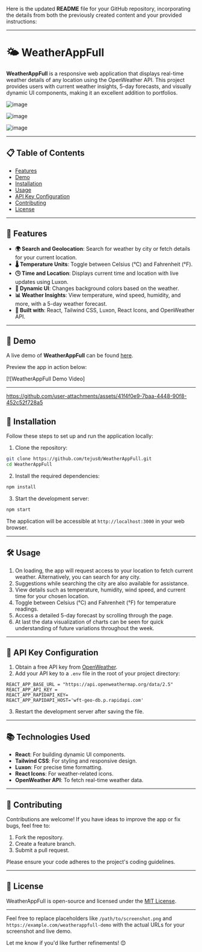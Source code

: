 Here is the updated **README** file for your GitHub repository, incorporating the details from both the previously created content and your provided instructions:

---

# 🌤 WeatherAppFull

**WeatherAppFull** is a responsive web application that displays real-time weather details of any location using the OpenWeather API. This project provides users with current weather insights, 5-day forecasts, and visually dynamic UI components, making it an excellent addition to portfolios.

![image](https://github.com/user-attachments/assets/6f9f3f5c-f772-47f5-ae47-7544b95e9abb)

![image](https://github.com/user-attachments/assets/def3fe9f-edec-403b-a63e-dfb6e1ddadeb)

![image](https://github.com/user-attachments/assets/a79c093c-43dd-4189-9ed5-fc5ef179c283)



---

## 📋 Table of Contents

- [Features](#features)
- [Demo](#demo)
- [Installation](#installation)
- [Usage](#usage)
- [API Key Configuration](#api-key-configuration)
- [Contributing](#contributing)
- [License](#license)

---

## 🌟 Features

- **🌍 Search and Geolocation**: Search for weather by city or fetch details for your current location.
- **🌡️ Temperature Units**: Toggle between Celsius (°C) and Fahrenheit (°F).
- **🕒 Time and Location**: Displays current time and location with live updates using Luxon.
- **🎨 Dynamic UI**: Changes background colors based on the weather. 
- **📊 Weather Insights**: View temperature, wind speed, humidity, and more, with a 5-day weather forecast.
- **🌟 Built with**: React, Tailwind CSS, Luxon, React Icons, and OpenWeather API.

---

## 🎥 Demo

A live demo of **WeatherAppFull** can be found [here](https://regal-belekoy-dcd2d0.netlify.app/).

Preview the app in action below:

[![WeatherAppFull Demo Video]

---

https://github.com/user-attachments/assets/41f4f0e9-7baa-4448-90f8-452c52f728a5



## 🚀 Installation

Follow these steps to set up and run the application locally:

1. Clone the repository:

```bash
git clone https://github.com/tejus0/WeatherAppFull.git
cd WeatherAppFull
```

2. Install the required dependencies:

```bash
npm install
```

3. Start the development server:

```bash
npm start
```

The application will be accessible at `http://localhost:3000` in your web browser.

---

## 🛠️ Usage

1. On loading, the app will request access to your location to fetch current weather. Alternatively, you can search for any city.
2. Suggestions while searching the city are also available for assistance.
3. View details such as temperature, humidity, wind speed, and current time for your chosen location.
4. Toggle between Celsius (°C) and Fahrenheit (°F) for temperature readings.
5. Access a detailed 5-day forecast by scrolling through the page.
6. At last the data visualization of charts can be seen for quick understanding of future variations throughout the week.

---

## 🔑 API Key Configuration

1. Obtain a free API key from [OpenWeather](https://openweathermap.org/api).
2. Add your API key to a `.env` file in the root of your project directory:

```plaintext
REACT_APP_BASE_URL = "https://api.openweathermap.org/data/2.5"
REACT_APP_API_KEY = 
REACT_APP_RAPIDAPI_KEY=
REACT_APP_RAPIDAPI_HOST='wft-geo-db.p.rapidapi.com'
```

3. Restart the development server after saving the file.

---

## 📚 Technologies Used

- **React**: For building dynamic UI components.
- **Tailwind CSS**: For styling and responsive design.
- **Luxon**: For precise time formatting.
- **React Icons**: For weather-related icons.
- **OpenWeather API**: To fetch real-time weather data.

---

## 🤝 Contributing

Contributions are welcome! If you have ideas to improve the app or fix bugs, feel free to:

1. Fork the repository.
2. Create a feature branch.
3. Submit a pull request.

Please ensure your code adheres to the project's coding guidelines.

---

## 📜 License

WeatherAppFull is open-source and licensed under the [MIT License](https://opensource.org/licenses/MIT).

---

Feel free to replace placeholders like `/path/to/screenshot.png` and `https://example.com/weatherappfull-demo` with the actual URLs for your screenshot and live demo.

Let me know if you'd like further refinements! 😊
